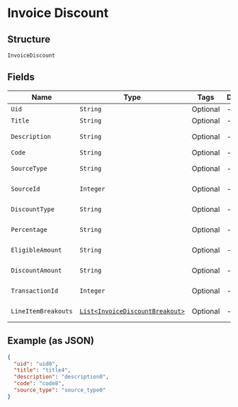 
# Invoice Discount

## Structure

`InvoiceDiscount`

## Fields

| Name | Type | Tags | Description | Getter | Setter |
|  --- | --- | --- | --- | --- | --- |
| `Uid` | `String` | Optional | - | String getUid() | setUid(String uid) |
| `Title` | `String` | Optional | - | String getTitle() | setTitle(String title) |
| `Description` | `String` | Optional | - | String getDescription() | setDescription(String description) |
| `Code` | `String` | Optional | - | String getCode() | setCode(String code) |
| `SourceType` | `String` | Optional | - | String getSourceType() | setSourceType(String sourceType) |
| `SourceId` | `Integer` | Optional | - | Integer getSourceId() | setSourceId(Integer sourceId) |
| `DiscountType` | `String` | Optional | - | String getDiscountType() | setDiscountType(String discountType) |
| `Percentage` | `String` | Optional | - | String getPercentage() | setPercentage(String percentage) |
| `EligibleAmount` | `String` | Optional | - | String getEligibleAmount() | setEligibleAmount(String eligibleAmount) |
| `DiscountAmount` | `String` | Optional | - | String getDiscountAmount() | setDiscountAmount(String discountAmount) |
| `TransactionId` | `Integer` | Optional | - | Integer getTransactionId() | setTransactionId(Integer transactionId) |
| `LineItemBreakouts` | [`List<InvoiceDiscountBreakout>`](../../doc/models/invoice-discount-breakout.md) | Optional | - | List<InvoiceDiscountBreakout> getLineItemBreakouts() | setLineItemBreakouts(List<InvoiceDiscountBreakout> lineItemBreakouts) |

## Example (as JSON)

```json
{
  "uid": "uid0",
  "title": "title4",
  "description": "description0",
  "code": "code8",
  "source_type": "source_type0"
}
```

